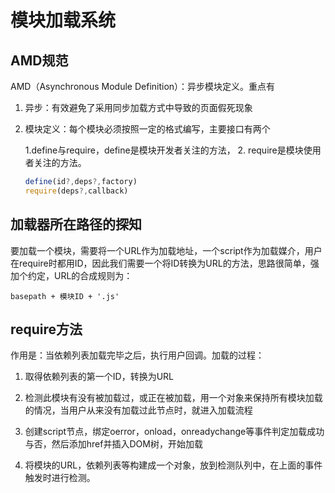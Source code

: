 # 模块加载系统

## AMD规范

AMD（Asynchronous Module Definition）：异步模块定义。重点有

1. 异步：有效避免了采用同步加载方式中导致的页面假死现象

2. 模块定义：每个模块必须按照一定的格式编写，主要接口有两个

	1.define与require，define是模块开发者关注的方法，
	2. require是模块使用者关注的方法。

	```javascript
	define(id?,deps?,factory)
	require(deps?,callback)
	```

## 加载器所在路径的探知

要加载一个模块，需要将一个URL作为加载地址，一个script作为加载媒介，用户在require时都用ID，因此我们需要一个将ID转换为URL的方法，思路很简单，强加个约定，URL的合成规则为：

	basepath + 模块ID + '.js'

## require方法

作用是：当依赖列表加载完毕之后，执行用户回调。加载的过程：

1. 取得依赖列表的第一个ID，转换为URL

2. 检测此模块有没有被加载过，或正在被加载，用一个对象来保持所有模块加载的情况，当用户从来没有加载过此节点时，就进入加载流程

3. 创建script节点，绑定oerror，onload，onreadychange等事件判定加载成功与否，然后添加href并插入DOM树，开始加载

4. 将模块的URL，依赖列表等构建成一个对象，放到检测队列中，在上面的事件触发时进行检测。
